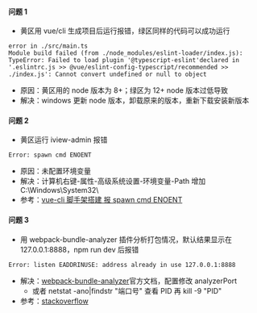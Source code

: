 #### 问题 1

- 黄区用 vue/cli 生成项目后运行报错，绿区同样的代码可以成功运行

```
error in ./src/main.ts
Module build failed (from ./node_modules/eslint-loader/index.js):
TypeError: Failed to load plugin '@typescript-eslint'declared in '.eslintrc.js >> @vue/eslint-config-typescript/recommended >> ./index.js': Cannot convert undefined or null to object
```

- 原因：黄区用的 node 版本为 8+；绿区为 12+ node 版本过低导致
- 解决：windows 更新 node 版本，卸载原来的版本，重新下载安装新版本

#### 问题 2

- 黄区运行 iview-admin 报错

```
Error: spawn cmd ENOENT
```

- 原因：未配置环境变量
- 解决：计算机右键-属性-高级系统设置-环境变量-Path 增加 C:\Windows\System32\
- 参考：[vue-cli 脚手架搭建 报 spawn cmd ENOENT](https://segmentfault.com/q/1010000009183525)

#### 问题 3

- 用 webpack-bundle-analyzer 插件分析打包情况，默认结果显示在 127.0.0.1:8888，npm run dev 后报错

```
Error: listen EADDRINUSE: address already in use 127.0.0.1:8888
```

- 解决：[webpack-bundle-analyzer](https://www.npmjs.com/package/webpack-bundle-analyzer)官方文档，配置修改 analyzerPort
  - 或者 netstat -ano|findstr "端口号" 查看 PID 再 kill -9 "PID"
- 参考：[stackoverflow](https://stackoverflow.com/questions/4075287/node-express-eaddrinuse-address-already-in-use-kill-server)
